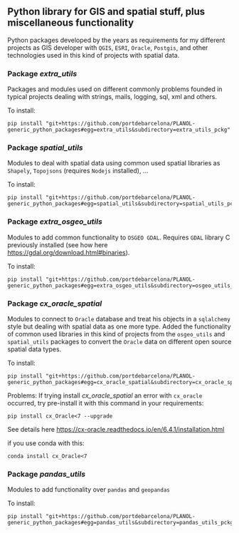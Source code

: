 ## Python library for GIS and spatial stuff, plus miscellaneous functionality 
Python packages developed by the years as requirements for my different projects as GIS developer with `QGIS`, `ESRI`, 
`Oracle`, `Postgis`, and other technologies used in this kind of projects with spatial data.
### Package _extra_utils_
Packages and modules used on different commonly problems founded in typical projects dealing with strings, mails, 
logging, sql, xml and others.

To install:
```shell script
pip install "git+https://github.com/portdebarcelona/PLANOL-generic_python_packages#egg=extra_utils&subdirectory=extra_utils_pckg"
```
### Package _spatial_utils_
Modules to deal with spatial data using common used spatial libraries as `Shapely`, 
`Topojsons` (requires `Nodejs` installed), ...

To install:
```shell script
pip install "git+https://github.com/portdebarcelona/PLANOL-generic_python_packages#egg=spatial_utils&subdirectory=spatial_utils_pckg"
```
### Package _extra_osgeo_utils_
Modules to add common functionality to `OSGEO GDAL`. Requires `GDAL` library C previously installed 
(see how here https://gdal.org/download.html#binaries).

To install:
```shell script
pip install "git+https://github.com/portdebarcelona/PLANOL-generic_python_packages#egg=extra_osgeo_utils&subdirectory=osgeo_utils_pckg"
```
### Package _cx_oracle_spatial_
Modules to connect to `Oracle` database and treat his objects in a `sqlalchemy` style but dealing with spatial data as 
one more type. Added the functionality of common used libraries in this kind of projects from the `osgeo_utils` and 
`spatial_utils` packages to convert the `Oracle` data on different open source spatial data types.

To install:
```shell script
pip install "git+https://github.com/portdebarcelona/PLANOL-generic_python_packages#egg=cx_oracle_spatial&subdirectory=cx_oracle_spatial_pckg"
```

Problems:
If trying install _cx_oracle_spatial_ an error with `cx_oracle` occurred, try pre-install it with this command in your 
requirements:
```shell
pip install cx_Oracle<7 --upgrade
```
See details here https://cx-oracle.readthedocs.io/en/6.4.1/installation.html  

if you use conda with this:
 ```shell
 conda install cx_Oracle<7
 ```
### Package _pandas_utils_
Modules to add functionality over `pandas` and `geopandas` 

To install:
```shell script
pip install "git+https://github.com/portdebarcelona/PLANOL-generic_python_packages#egg=pandas_utils&subdirectory=pandas_utils_pckg"
```

